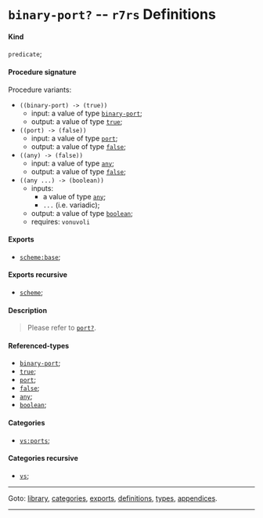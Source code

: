 

<a id='definition__r7rs__binary-port_3f'></a>

# `binary-port?` -- `r7rs` Definitions


<a id='definition__r7rs__binary-port_3f__kind'></a>

#### Kind

`predicate`;


<a id='definition__r7rs__binary-port_3f__procedure-signature'></a>

#### Procedure signature

Procedure variants:
 * `((binary-port) -> (true))`
   * input: a value of type [`binary-port`](../../r7rs/types/binary-port.md#type__r7rs__binary-port);
   * output: a value of type [`true`](../../r7rs/types/true.md#type__r7rs__true);
 * `((port) -> (false))`
   * input: a value of type [`port`](../../r7rs/types/port.md#type__r7rs__port);
   * output: a value of type [`false`](../../r7rs/types/false.md#type__r7rs__false);
 * `((any) -> (false))`
   * input: a value of type [`any`](../../r7rs/types/any.md#type__r7rs__any);
   * output: a value of type [`false`](../../r7rs/types/false.md#type__r7rs__false);
 * `((any ...) -> (boolean))`
   * inputs:
     * a value of type [`any`](../../r7rs/types/any.md#type__r7rs__any);
     * `...` (i.e. variadic);
   * output: a value of type [`boolean`](../../r7rs/types/boolean.md#type__r7rs__boolean);
   * requires: `vonuvoli`


<a id='definition__r7rs__binary-port_3f__exports'></a>

#### Exports

 * [`scheme:base`](../../r7rs/exports/scheme_3a_base.md#export__r7rs__scheme_3a_base);


<a id='definition__r7rs__binary-port_3f__exports-recursive'></a>

#### Exports recursive

 * [`scheme`](../../r7rs/exports/scheme.md#export__r7rs__scheme);


<a id='definition__r7rs__binary-port_3f__description'></a>

#### Description

> Please refer to [`port?`](../../r7rs/definitions/port_3f.md#definition__r7rs__port_3f).


<a id='definition__r7rs__binary-port_3f__referenced-types'></a>

#### Referenced-types

 * [`binary-port`](../../r7rs/types/binary-port.md#type__r7rs__binary-port);
 * [`true`](../../r7rs/types/true.md#type__r7rs__true);
 * [`port`](../../r7rs/types/port.md#type__r7rs__port);
 * [`false`](../../r7rs/types/false.md#type__r7rs__false);
 * [`any`](../../r7rs/types/any.md#type__r7rs__any);
 * [`boolean`](../../r7rs/types/boolean.md#type__r7rs__boolean);


<a id='definition__r7rs__binary-port_3f__categories'></a>

#### Categories

 * [`vs:ports`](../../r7rs/categories/vs_3a_ports.md#category__r7rs__vs_3a_ports);


<a id='definition__r7rs__binary-port_3f__categories-recursive'></a>

#### Categories recursive

 * [`vs`](../../r7rs/categories/vs.md#category__r7rs__vs);

----

Goto: [library](../../r7rs/_index.md#library__r7rs), [categories](../../r7rs/categories/_index.md#toc__r7rs__categories), [exports](../../r7rs/exports/_index.md#toc__r7rs__exports), [definitions](../../r7rs/definitions/_index.md#toc__r7rs__definitions), [types](../../r7rs/types/_index.md#toc__r7rs__types), [appendices](../../r7rs/appendices/_index.md#toc__r7rs__appendices).

----

